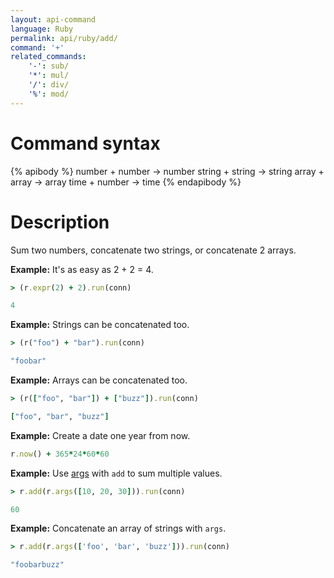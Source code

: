 ```yaml
---
layout: api-command
language: Ruby
permalink: api/ruby/add/
command: '+'
related_commands:
    '-': sub/
    '*': mul/
    '/': div/
    '%': mod/
---
```


# Command syntax #

{% apibody %}
number + number &rarr; number
string + string &rarr; string
array + array &rarr; array
time + number &rarr; time
{% endapibody %}

# Description #

Sum two numbers, concatenate two strings, or concatenate 2 arrays.

__Example:__ It's as easy as 2 + 2 = 4.

```rb
> (r.expr(2) + 2).run(conn)

4
```

__Example:__ Strings can be concatenated too.

```rb
> (r("foo") + "bar").run(conn)

"foobar"
```


__Example:__ Arrays can be concatenated too.

```rb
> (r(["foo", "bar"]) + ["buzz"]).run(conn)

["foo", "bar", "buzz"]
```


__Example:__ Create a date one year from now.


```rb
r.now() + 365*24*60*60
```

__Example:__ Use [args](/api/ruby/args) with `add` to sum multiple values.

```rb
> r.add(r.args([10, 20, 30])).run(conn)

60
```

__Example:__ Concatenate an array of strings with `args`.

```rb
> r.add(r.args(['foo', 'bar', 'buzz'])).run(conn)

"foobarbuzz"
```
